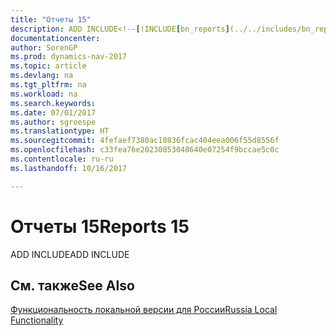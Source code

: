 ```yaml
---
title: "Отчеты 15"
description: ADD INCLUDE<!--[!INCLUDE[bn_reports](../../includes/bn_reports_md.md)]-->
documentationcenter: 
author: SorenGP
ms.prod: dynamics-nav-2017
ms.topic: article
ms.devlang: na
ms.tgt_pltfrm: na
ms.workload: na
ms.search.keywords: 
ms.date: 07/01/2017
ms.author: sgroespe
ms.translationtype: HT
ms.sourcegitcommit: 4fefaef7380ac10836fcac404eea006f55d8556f
ms.openlocfilehash: c33fea76e20230853048640e07254f9bccae5c0c
ms.contentlocale: ru-ru
ms.lasthandoff: 10/16/2017

---
```

# <a name="reports-15"></a><span data-ttu-id="aea4a-103">Отчеты 15</span><span class="sxs-lookup"><span data-stu-id="aea4a-103">Reports 15</span></span>
<span data-ttu-id="aea4a-104">ADD INCLUDE<!--[!INCLUDE[bn_reports](../../includes/bn_reports_md.md)]--></span><span class="sxs-lookup"><span data-stu-id="aea4a-104">ADD INCLUDE<!--[!INCLUDE[bn_reports](../../includes/bn_reports_md.md)]--></span></span>  
  
## <a name="see-also"></a><span data-ttu-id="aea4a-105">См. также</span><span class="sxs-lookup"><span data-stu-id="aea4a-105">See Also</span></span>  
 [<span data-ttu-id="aea4a-106">Функциональность локальной версии для России</span><span class="sxs-lookup"><span data-stu-id="aea4a-106">Russia Local Functionality</span></span>](russia-local-functionality.md)
